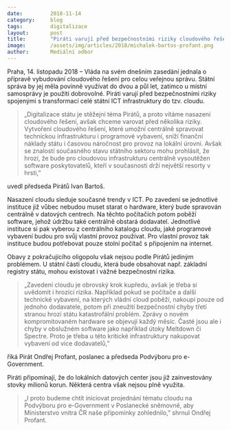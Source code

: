 ```yaml
---
date:         2018-11-14
category:     blog
tags:         digitalizace
layout:       post
title:        "Piráti varují před bezpečnostními riziky cloudového řešení pro veřejnou správu"
image:        /assets/img/articles/2018/michalek-bartos-profant.png
author:       Mediální odbor
---
```

 

Praha, 14. listopadu 2018 – Vláda na svém dnešním zasedání jednala o přípravě vybudování cloudového řešení pro celou veřejnou správu. Státní správa by jej měla povinně využívat do dvou a půl let, zatímco u místní samosprávy je použití dobrovolné. Piráti varují před bezpečnostními riziky spojenými s transformací celé státní ICT infrastruktury do tzv. cloudu.

> „Digitalizace státu je stěžejní téma Pirátů, a proto vítáme nasazení cloudového řešení, avšak chceme varovat před několika riziky. Vytvoření cloudového řešení, které umožní centrálně spravovat technickou infrastrukturu i programové vybavení, sníží finanční náklady státu i časovou náročnost pro provoz na lokální úrovni. Avšak se znalostí současného stavu státního sektoru mohu prohlásit, že hrozí, že bude pro cloudovou infrastrukturu centrálně vysoutěžen software poskytovatelů, kteří v současnosti drží největší resorty v hrsti,” 

uvedl předseda Pirátů Ivan Bartoš. 

Nasazení cloudu sleduje současné trendy v ICT. Po zavedení se jednotlivé instituce již vůbec nebudou muset starat o hardware, který bude spravován centrálně v datových centrech. Na těchto počítačích potom poběží software, jehož údržbu také centrálně obstará dodavatel. Jednotlivé instituce si pak vyberou z centrálního katalogu cloudu, jaké programové vybavení budou pro svůj vlastní provoz používat. Pro vlastní provoz tak instituce budou potřebovat pouze stolní počítač s připojením na internet.

Obavy z pokračujícího oligopolu však nejsou podle Pirátů jediným problémem. U státní části cloudu, která bude obsahovat např. základní registry státu, mohou existovat i vážné bezpečnostní rizika. 

> „Zavedení cloudu je obrovský krok kupředu, avšak je třeba si uvědomit i hrozící rizika. Například pokud se počítače a další technické vybavení, na kterých vládní cloud poběží, nakoupí pouze od jednoho dodavatele, potom při zneužití bezpečnostní chyby třetí stranou hrozí státu katastrofální problém. Zprávy o novém kompromitovaném hardware se objevují každý měsíc. Časté jsou ale i chyby v obslužném software jako například útoky Meltdown či Spectre. Proto je třeba u této kritické infrastruktury nakupovat vybavení od více dodavatelů,” 

říká Pirát Ondřej Profant, poslanec a předseda Podvýboru pro e-Government.

Piráti připomínají, že do lokálních datových center jsou již zainvestovány stovky milionů korun. Některá centra však nejsou plně využita. 

> „I proto budeme chtít iniciovat projednání tématu cloudu na Podvýboru pro e-Government v Poslanecké sněmovně, aby Ministerstvo vnitra ČR naše připomínky zohlednilo,” shrnul Ondřej Profant.

